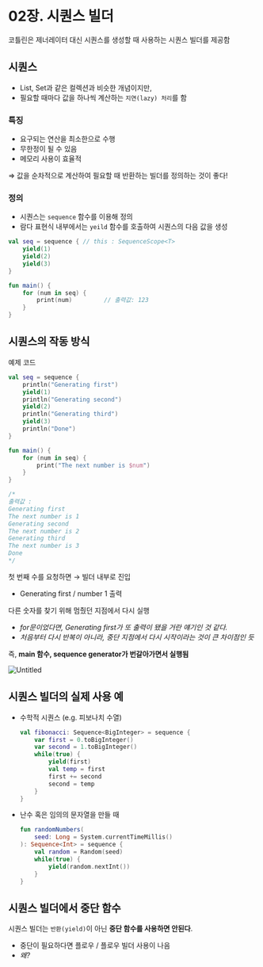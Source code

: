 # 02장. 시퀀스 빌더

코틀린은 제너레이터 대신 시퀀스를 생성할 때 사용하는 시퀀스 빌더를 제공함

## 시퀀스

- List, Set과 같은 컬렉션과 비슷한 개념이지만,
- 필요할 때마다 값을 하나씩 계산하는 `지연(lazy) 처리`를 함

### 특징

- 요구되는 연산을 최소한으로 수행
- 무한정이 될 수 있음
- 메모리 사용이 효율적

⇒ 값을 순차적으로 계산하여 필요할 때 반환하는 빌더를 정의하는 것이 좋다!

### 정의

- 시퀀스는 `sequence` 함수를 이용해 정의
- 람다 표현식 내부에서는 `yeild` 함수를 호출하여 시퀀스의 다음 값을 생성

```kotlin
val seq = sequence { // this : SequenceScope<T>
    yield(1)
    yield(2)
    yield(3)
}

fun main() {
    for (num in seq) {
        print(num)         // 출력값: 123
    }
}
```

## 시퀀스의 작동 방식

예제 코드

```kotlin
val seq = sequence { 
    println("Generating first")
    yield(1)
    println("Generating second")
    yield(2)
    println("Generating third")
    yield(3)
    println("Done")
}

fun main() {
    for (num in seq) {
        print("The next number is $num")
    }
}

/*
출력값 :
Generating first
The next number is 1
Generating second
The next number is 2
Generating third
The next number is 3
Done
*/
```

첫 번째 수를 요청하면 → 빌더 내부로 진입

- Generating first / number 1 출력

다른 숫자를 찾기 위해 멈췄던 지점에서 다시 실행

- *for문이었다면, Generating first가 또 출력이 됐을 거란 얘기인 것 같다.*
- *처음부터 다시 반복이 아니라, 중단 지점에서 다시 시작이라는 것이 큰 차이점인 듯*

즉, **main 함수, sequence generator가 번갈아가면서 실행됨**

![Untitled](https://www.notion.so/image/https%3A%2F%2Fprod-files-secure.s3.us-west-2.amazonaws.com%2Fd4809f18-a915-4e30-8b11-8f015eacff00%2Fda548337-18fb-4b49-b494-fe8eb2445fac%2FUntitled.png?table=block&id=713894ff-5398-4cdd-a563-6fb0138bc20a&spaceId=d4809f18-a915-4e30-8b11-8f015eacff00&width=2000&userId=92588618-7e5f-4fa1-b99e-a00a9b224710&cache=v2)

## 시퀀스 빌더의 실제 사용 예

- 수학적 시퀀스 (e.g. 피보나치 수열)
    
    ```kotlin
    val fibonacci: Sequence<BigInteger> = sequence {
        var first = 0.toBigInteger()
        var second = 1.toBigInteger()
        while(true) {
            yield(first)
            val temp = first
            first += second
            second = temp
        }
    }
    ```
    

- 난수 혹은 임의의 문자열을 만들 때
    
    ```kotlin
    fun randomNumbers(
        seed: Long = System.currentTimeMillis()
    ): Sequence<Int> = sequence {
        val random = Random(seed)
        while(true) {
            yield(random.nextInt())
        }
    }
    ```
    

## 시퀀스 빌더에서 중단 함수

시퀀스 빌더는 `반환(yield)`이 아닌 **중단 함수를 사용하면 안된다**.

- 중단이 필요하다면 플로우 / 플로우 빌더 사용이 나음
- *왜?*
